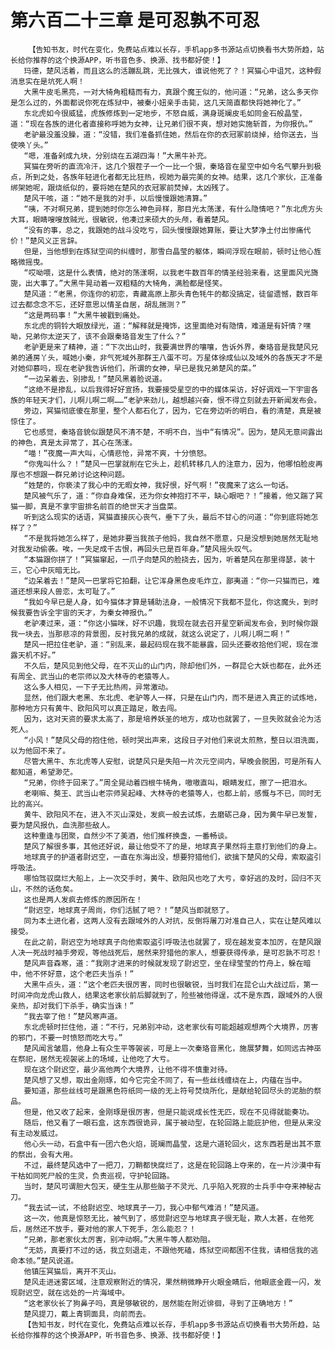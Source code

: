 # 第六百二十三章 是可忍孰不可忍
        【告知书友，时代在变化，免费站点难以长存，手机app多书源站点切换看书大势所趋，站长给你推荐的这个换源APP，听书音色多、换源、找书都好使！】
       玛德，楚风活着，而且这么的活蹦乱跳，无比强大，谁说他死了？！冥猫心中诅咒，这种假消息实在是坑死人啊！
       大黑牛皮毛黑亮，一对大犄角粗糙而有力，真跟个魔王似的，他问道：“兄弟，这么多天你是怎么过的，外面都说你死在炼狱中，被秦小妞亲手击毙，这几天简直都快将她神化了。”
       东北虎如今很威猛，虎族修炼到一定地步，不怒自威，满身斑斓皮毛如同金石般晶莹，道：“现在各族的进化者直接称呼她为女神，让兄弟们很不爽，想对她实施斩首，为你报仇。”
       老驴最没羞没臊，道：“没错，我们准备抓住她，然后在你的衣冠冢前烧掉，给你送去，当使唤丫头。”
       “嗯，准备剁成九块，分别烧在五湖四海！”大黑牛补充。
       冥猫在旁听的直流冷汗，这几个狠茬子一个一比一个狠，秦珞音在星空中如今名气攀升到极点，所到之处，各族年轻进化者都无比狂热，视她为最完美的女神。结果，这几个家伙，正准备绑架她呢，跟烧纸似的，要将她在楚风的衣冠冢前焚掉，太凶残了。
       楚风干咳，道：“她不是我的对手，以后慢慢跟她清算。”
       “咦，不对啊兄弟，提到她时你怎么神色异样，那目光太荡漾，有什么隐情吧？”东北虎方头大耳，眼睛嗖嗖放贼光，很敏锐，他凑过来硕大的头颅，看着楚风。
       “没有的事，总之，我跟她的战斗没吃亏，回头慢慢跟她算账，要让大梦净土付出惨痛代价！”楚风义正言辞。
       但是，当他想到在炼狱空间的纠缠时，那雪白晶莹的躯体，瞬间浮现在眼前，顿时让他心旌略微摇曳。
       “哎呦喂，这是什么表情，绝对的荡漾啊，以我老牛数百年的情圣经验来看，这里面风光旖旎，出大事了。”大黑牛晃动着一双粗糙的大犄角，满脸都是怪笑。
       楚风道：“老黑，你连你的初恋，青藏高原上那头青色牦牛的都没搞定，徒留遗憾，数百年过去都念念不忘，还好意思以情圣自居，胡乱揣测？”
       “这是两码事！”大黑牛被戳到痛处。
       东北虎的铜铃大眼放绿光，道：“解释就是掩饰，这里面绝对有隐情，难道是有奸情？嘿呦，兄弟你太逆天了，该不会跟秦珞音发生了什么？”
       老驴更是来了精神，道：“下次出山时，我要满世界的嚷嚷，告诉外界，秦珞音是我楚风兄弟的通房丫头，喊她小秦，非气死域外那群王八蛋不可。万星体徐成仙以及域外的各族天才不是对她仰慕吗，现在老驴我告诉他们，所谓的女神，早已是我兄弟楚风的菜。”
       “一边呆着去，别掺乱！”楚风黑着脸说道。
       “这绝不是掺乱，以后我得好好宣扬，我要接受星空的中的媒体采访，好好调戏一下宇宙各族的年轻天才们，儿啊儿啊二啊……”老驴来劲儿，越想越兴奋，恨不得立刻就去开新闻发布会。
       旁边，冥猫彻底傻在那里，整个人都石化了，因为，它在旁边听的明白，看的清楚，真是被惊住了。
       它也感觉，秦珞音貌似跟楚风不清不楚，不明不白，当中“有情况”。因为，楚风无意间露出的神色，真是太异常了，其心在荡漾。
       “喵！”夜魔一声大叫，心情悲怆，异常不爽，十分愤怒。
       “你鬼叫什么？！”楚风一巴掌就削在它头上，趁机转移几人的注意力，因为，他哪怕脸皮再厚也不想跟一群兄弟讨论这种问题。
       “姓楚的，你亵渎了我心中的无暇女神，我好恨，好气啊！”夜魔来了这么一句话。
       楚风被气乐了，道：“你自身难保，还为你女神抱打不平，缺心眼吧？！”接着，他又踹了冥猫一脚，真是不拿宇宙排名前百的绝世天才当盘菜。
       听到这么现实的话语，冥猫直接灰心丧气，垂下了头，最后不甘心的问道：“你到底将她怎样了？”
       “不是我将她怎么样了，是她非要当我孩子他妈，我自然不愿意，只是没想到她居然无耻地对我发动偷袭。唉，一失足成千古恨，再回头已是百年身。”楚风摇头叹气。
       “本猫跟你拼了！”冥猫窜起，一爪子向楚风的脸挠去，因为，听着楚风在那里得瑟，装十三，它心中灰暗无比。
       “边呆着去！”楚风一巴掌将它拍翻，让它浑身黑色皮毛炸立，鄙夷道：“你一只猫而已，难道还想来段人兽恋，太可耻了。”
       “我如今早已是人身，如今猫体才算是辅助法身，一般情况下我都不显化，你这魔头，到时候我要告诉全宇宙的天才，为秦女神报仇。”
       老驴凑过来，道：“你这小猫咪，好不识趣，我现在就去召开星空新闻发布会，到时候你跟我一块去，当那悲凉的背景图，反衬我兄弟的成就，就这么说定了，儿啊儿啊二啊！”
       楚风一把拉住老驴，道：“别乱来，最起码现在我不能暴露，回头还要收拾他们呢，现在泄露天机不好。”
       不久后，楚风见到他父母，在不灭山的山门内，除却他们外，一群昆仑大妖也都在，此外还有周全、武当山的老宗师以及大林寺的老猿等人。
       这么多人相见，一下子无比热闹，异常激动。
       显然，他们跟大老黑、东北虎、老驴等人一样，只是在山门内，而不是进入真正的试炼地，那种地方只有黄牛、欧阳风可以真正踏足，敢去闯。
       因为，这对天资的要求太高了，那是培养妖圣的地方，成功也就罢了，一旦失败就会沦为活死人。
       “小风！”楚风父母的抱住他，顿时哭出声来，这段日子对他们来说太煎熬，整日以泪洗面，以为他回不来了。
       尽管大黑牛、东北虎等人安慰，说楚风只是失陷一片次元空间内，早晚会脱困，可是所有人都知道，希望渺茫。
       “兄弟，你终于回来了。”周全晃动着四根牛犄角，嗷嗷直叫，眼睛发红，擦了一把泪水。
       老喇嘛、獒王、武当山老宗师吴起峰、大林寺的老猿等人，也都上前，感慨与不已，同时无比的高兴。
       黄牛、欧阳风不在，进入不灭山深处，发疯一般去试炼，去磨砺己身，因为黄牛早已发誓，要为楚风报仇，血洗那些敌人。
       这种重逢与团聚，自然少不了美酒，他们推杯换盏，一番畅谈。
       楚风了解很多事，其他还好说，最让他受不了的是，地球真子果然将主意打到他们的身上。
       地球真子的护道者尉迟空，一直在东海出没，想要狩猎他们，欲擒下楚风的父母，索取盗引呼吸法。
       哪怕驾驭腐烂大船上，上一次交手时，黄牛、欧阳风也吃了大亏，幸好逃的及时，回归不灭山，不然的话危矣。
       这也是两人发疯去修炼的原因所在！
       “尉迟空，地球真子周尚，你们活腻了吧？！”楚风当即就怒了。
       同为本土进化者，这两人没有去跟域外的人对抗，反倒将屠刀对准自己人，实在让楚风难以接受。
       在此之前，尉迟空为地球真子向他索取盗引呼吸法也就罢了，现在越发变本加厉，在楚风跟人决一死战时袖手旁观，等他战死后，居然来狩猎他的家人，想要获得传承，是可忍孰不可忍！
       楚风声音森寒，道：“我刚才进来的时候就发现了尉迟空，坐在绿莹莹的竹舟上，躲在暗中，他不怀好意，这个老匹夫当杀！”
       大黑牛点头，道：“这个老匹夫很厉害，同时也很敏锐，当时我们在昆仑山大战过后，第一时间冲向龙虎山救人，结果这老家伙前后脚就到了，险些被他得逞，忒不是东西，跟域外的人很亲热，却对我们下杀手，确实当诛！”
       “我去宰了他！”楚风寒声道。
       东北虎顿时拦住他，道：“不行，兄弟别冲动，这老家伙有可能超越观想两个大境界，厉害的邪门，不要一时愤怒而吃大亏。”
       楚风闻言皱眉，他身上有众生平等袈裟，可是上一次秦珞音黑化，施展梦舞，如同远古神巫在祭祀，居然无视袈裟上的场域，让他吃了大亏。
       现在这个尉迟空，最少高他两个大境界，让他不得不慎重对待。
       楚风想了又想，取出金刚琢，如今它完全不同了，有一些丝线缠绕在上，内蕴在当中。
       要知道，那些丝线可是跟黑色符纸同一级的无上符号焚烧所化，是献给轮回尽头的泥胎的祭品。
       但是，他又收了起来，金刚琢是很厉害，但是只能说成长性无匹，现在不见得就能奏功。
       随后，他又看了一眼石盒，这东西很诡异，属于被动型，在轮回路上能庇护他，但是从来没有主动发威过。
       他心头一动，石盒中有一团六色火焰，斑斓而晶莹，这是六道轮回火，这东西若是出其不意的祭出，会有大用。
       不过，最终楚风选中了一把刀，刀鞘都快腐烂了，这是在轮回路上夺来的，在一片沙漠中有干枯如同死尸般的生灵，负责巡视，守护轮回路。
       当时，楚风可谓胆大包天，硬生生从那些脑子不灵光、几乎陷入死寂的士兵手中夺来神秘古刀。
       “我去试一试，不给尉迟空、地球真子一刀，我心中郁气难消！”楚风道。
       这一次，他真是惊怒无比，被气到了，感觉尉迟空与地球真子很无耻，欺人太甚，在他死后，居然还不放手，要对他的家人下死手，怎么能忍？！
       “兄弟，那老家伙太厉害，别冲动啊。”大黑牛等人都劝阻。
       “无妨，真要打不过的话，我立刻退走，不跟他死磕，炼狱空间都困不住我，请相信我的逃命本领。”楚风说道。
       他镇压冥猫后，离开不灭山。
       楚风走进迷雾区域，注意观察附近的情况，果然稍微睁开火眼金睛后，他眼底金霞一闪，发现尉迟空，就在远处的一片海域中。
       “这老家伙长了狗鼻子吗，真是够敏锐的，居然能在附近徘徊，寻到了正确地方！”
       楚风提刀，戴上青铜面具，向前而去。
       【告知书友，时代在变化，免费站点难以长存，手机app多书源站点切换看书大势所趋，站长给你推荐的这个换源APP，听书音色多、换源、找书都好使！】